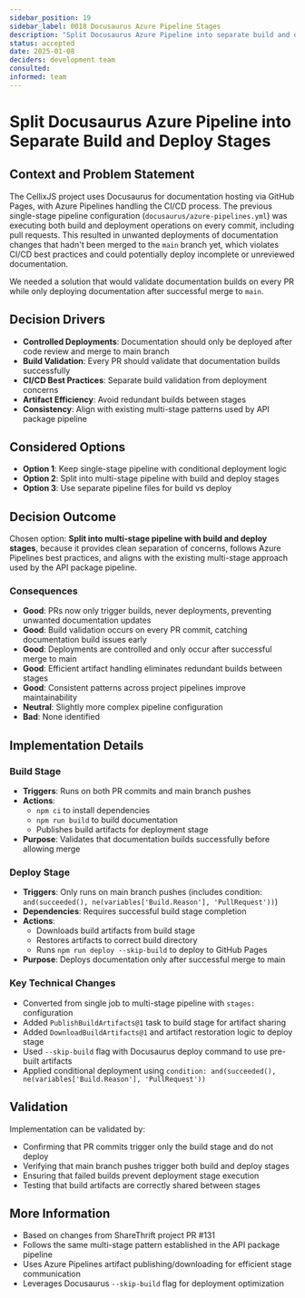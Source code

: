 ```yaml
---
sidebar_position: 19
sidebar_label: 0018 Docusaurus Azure Pipeline Stages
description: "Split Docusaurus Azure Pipeline into separate build and deploy stages to prevent unwanted deployments from PRs."
status: accepted
date: 2025-01-08
deciders: development team
consulted: 
informed: team
---
```


# Split Docusaurus Azure Pipeline into Separate Build and Deploy Stages

## Context and Problem Statement

The CellixJS project uses Docusaurus for documentation hosting via GitHub Pages, with Azure Pipelines handling the CI/CD process. The previous single-stage pipeline configuration (`docusaurus/azure-pipelines.yml`) was executing both build and deployment operations on every commit, including pull requests. This resulted in unwanted deployments of documentation changes that hadn't been merged to the `main` branch yet, which violates CI/CD best practices and could potentially deploy incomplete or unreviewed documentation.

We needed a solution that would validate documentation builds on every PR while only deploying documentation after successful merge to `main`.

## Decision Drivers

- **Controlled Deployments**: Documentation should only be deployed after code review and merge to main branch
- **Build Validation**: Every PR should validate that documentation builds successfully
- **CI/CD Best Practices**: Separate build validation from deployment concerns
- **Artifact Efficiency**: Avoid redundant builds between stages
- **Consistency**: Align with existing multi-stage patterns used by API package pipeline

## Considered Options

- **Option 1**: Keep single-stage pipeline with conditional deployment logic
- **Option 2**: Split into multi-stage pipeline with build and deploy stages
- **Option 3**: Use separate pipeline files for build vs deploy

## Decision Outcome

Chosen option: **Split into multi-stage pipeline with build and deploy stages**, because it provides clean separation of concerns, follows Azure Pipelines best practices, and aligns with the existing multi-stage approach used by the API package pipeline.

### Consequences

- **Good**: PRs now only trigger builds, never deployments, preventing unwanted documentation updates
- **Good**: Build validation occurs on every PR commit, catching documentation build issues early
- **Good**: Deployments are controlled and only occur after successful merge to main
- **Good**: Efficient artifact handling eliminates redundant builds between stages
- **Good**: Consistent patterns across project pipelines improve maintainability
- **Neutral**: Slightly more complex pipeline configuration
- **Bad**: None identified

## Implementation Details

### Build Stage
- **Triggers**: Runs on both PR commits and main branch pushes
- **Actions**: 
  - `npm ci` to install dependencies
  - `npm run build` to build documentation
  - Publishes build artifacts for deployment stage
- **Purpose**: Validates that documentation builds successfully before allowing merge

### Deploy Stage 
- **Triggers**: Only runs on main branch pushes (includes condition: `and(succeeded(), ne(variables['Build.Reason'], 'PullRequest'))`)
- **Dependencies**: Requires successful build stage completion
- **Actions**: 
  - Downloads build artifacts from build stage
  - Restores artifacts to correct build directory
  - Runs `npm run deploy --skip-build` to deploy to GitHub Pages
- **Purpose**: Deploys documentation only after successful merge to main

### Key Technical Changes
- Converted from single job to multi-stage pipeline with `stages:` configuration
- Added `PublishBuildArtifacts@1` task to build stage for artifact sharing
- Added `DownloadBuildArtifacts@1` and artifact restoration logic to deploy stage
- Used `--skip-build` flag with Docusaurus deploy command to use pre-built artifacts
- Applied conditional deployment using `condition: and(succeeded(), ne(variables['Build.Reason'], 'PullRequest'))`

## Validation

Implementation can be validated by:
- Confirming that PR commits trigger only the build stage and do not deploy
- Verifying that main branch pushes trigger both build and deploy stages
- Ensuring that failed builds prevent deployment stage execution
- Testing that build artifacts are correctly shared between stages

## More Information

- Based on changes from ShareThrift project PR #131
- Follows the same multi-stage pattern established in the API package pipeline
- Uses Azure Pipelines artifact publishing/downloading for efficient stage communication
- Leverages Docusaurus `--skip-build` flag for deployment optimization
